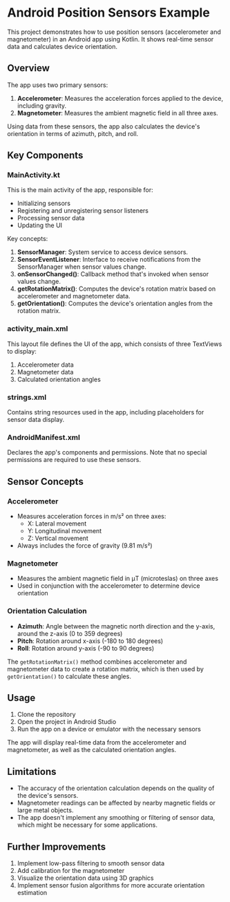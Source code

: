 # Android Position Sensors Example

This project demonstrates how to use position sensors (accelerometer and magnetometer) in an Android app using Kotlin. It shows real-time sensor data and calculates device orientation.

## Overview

The app uses two primary sensors:

1. **Accelerometer**: Measures the acceleration forces applied to the device, including gravity.
2. **Magnetometer**: Measures the ambient magnetic field in all three axes.

Using data from these sensors, the app also calculates the device's orientation in terms of azimuth, pitch, and roll.

## Key Components

### MainActivity.kt

This is the main activity of the app, responsible for:

- Initializing sensors
- Registering and unregistering sensor listeners
- Processing sensor data
- Updating the UI

Key concepts:

1. **SensorManager**: System service to access device sensors.
2. **SensorEventListener**: Interface to receive notifications from the SensorManager when sensor values change.
3. **onSensorChanged()**: Callback method that's invoked when sensor values change.
4. **getRotationMatrix()**: Computes the device's rotation matrix based on accelerometer and magnetometer data.
5. **getOrientation()**: Computes the device's orientation angles from the rotation matrix.

### activity_main.xml

This layout file defines the UI of the app, which consists of three TextViews to display:

1. Accelerometer data
2. Magnetometer data
3. Calculated orientation angles

### strings.xml

Contains string resources used in the app, including placeholders for sensor data display.

### AndroidManifest.xml

Declares the app's components and permissions. Note that no special permissions are required to use these sensors.

## Sensor Concepts

### Accelerometer

- Measures acceleration forces in m/s² on three axes:
  - X: Lateral movement
  - Y: Longitudinal movement
  - Z: Vertical movement
- Always includes the force of gravity (9.81 m/s²)

### Magnetometer

- Measures the ambient magnetic field in μT (microteslas) on three axes
- Used in conjunction with the accelerometer to determine device orientation

### Orientation Calculation

- **Azimuth**: Angle between the magnetic north direction and the y-axis, around the z-axis (0 to 359 degrees)
- **Pitch**: Rotation around x-axis (-180 to 180 degrees)
- **Roll**: Rotation around y-axis (-90 to 90 degrees)

The `getRotationMatrix()` method combines accelerometer and magnetometer data to create a rotation matrix, which is then used by `getOrientation()` to calculate these angles.

## Usage

1. Clone the repository
2. Open the project in Android Studio
3. Run the app on a device or emulator with the necessary sensors

The app will display real-time data from the accelerometer and magnetometer, as well as the calculated orientation angles.

## Limitations

- The accuracy of the orientation calculation depends on the quality of the device's sensors.
- Magnetometer readings can be affected by nearby magnetic fields or large metal objects.
- The app doesn't implement any smoothing or filtering of sensor data, which might be necessary for some applications.

## Further Improvements

1. Implement low-pass filtering to smooth sensor data
2. Add calibration for the magnetometer
3. Visualize the orientation data using 3D graphics
4. Implement sensor fusion algorithms for more accurate orientation estimation
